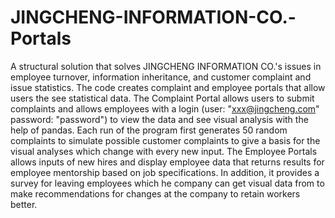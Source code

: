 # JINGCHENG-INFORMATION-CO.-Portals
A structural solution that solves JINGCHENG INFORMATION CO.'s issues in employee turnover, information inheritance, and customer complaint and issue statistics. The code creates complaint and employee portals that allow users the see statistical data. The Complaint Portal allows users to submit complaints and allows employees with a login (user: "xxx@jingcheng.com" password: "password") to view the data and see visual analysis with the help of pandas. Each run of the program first generates 50 random complaints to simulate possible customer complaints to give a basis for the visual analyses which change with every new input. The Employee Portals allows inputs of new hires and display employee data that returns results for employee mentorship based on job specifications. In addition, it provides a survey for leaving employees which he company can get visual data from to make recommendations for changes at the company to retain workers better.
